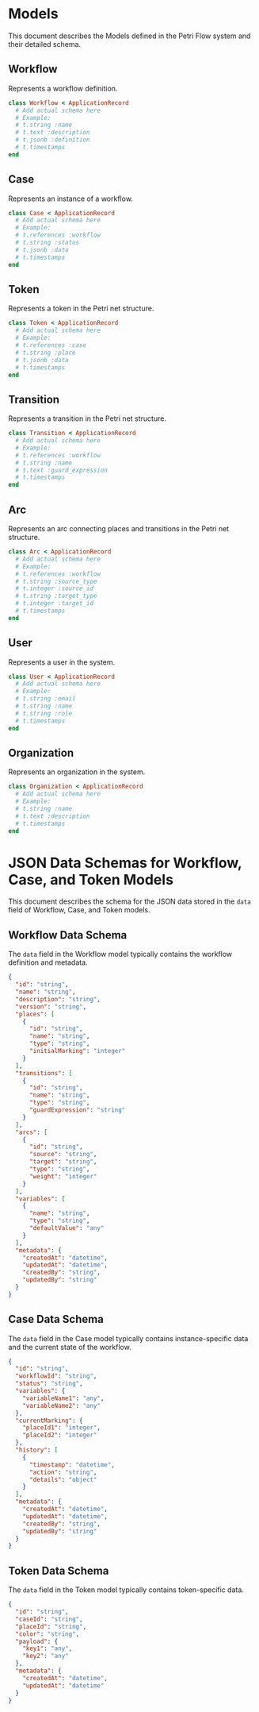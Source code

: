 # Models

This document describes the Models defined in the Petri Flow system and their detailed schema.

## Workflow

Represents a workflow definition.

```ruby
class Workflow < ApplicationRecord
  # Add actual schema here
  # Example:
  # t.string :name
  # t.text :description
  # t.jsonb :definition
  # t.timestamps
end
```

## Case

Represents an instance of a workflow.

```ruby
class Case < ApplicationRecord
  # Add actual schema here
  # Example:
  # t.references :workflow
  # t.string :status
  # t.jsonb :data
  # t.timestamps
end
```

## Token

Represents a token in the Petri net structure.

```ruby
class Token < ApplicationRecord
  # Add actual schema here
  # Example:
  # t.references :case
  # t.string :place
  # t.jsonb :data
  # t.timestamps
end
```

## Transition

Represents a transition in the Petri net structure.

```ruby
class Transition < ApplicationRecord
  # Add actual schema here
  # Example:
  # t.references :workflow
  # t.string :name
  # t.text :guard_expression
  # t.timestamps
end
```

## Arc

Represents an arc connecting places and transitions in the Petri net structure.

```ruby
class Arc < ApplicationRecord
  # Add actual schema here
  # Example:
  # t.references :workflow
  # t.string :source_type
  # t.integer :source_id
  # t.string :target_type
  # t.integer :target_id
  # t.timestamps
end
```

## User

Represents a user in the system.

```ruby
class User < ApplicationRecord
  # Add actual schema here
  # Example:
  # t.string :email
  # t.string :name
  # t.string :role
  # t.timestamps
end
```

## Organization

Represents an organization in the system.

```ruby
class Organization < ApplicationRecord
  # Add actual schema here
  # Example:
  # t.string :name
  # t.text :description
  # t.timestamps
end
```

# JSON Data Schemas for Workflow, Case, and Token Models

This document describes the schema for the JSON data stored in the `data` field of Workflow, Case, and Token models.

## Workflow Data Schema

The `data` field in the Workflow model typically contains the workflow definition and metadata.

```json
{
  "id": "string",
  "name": "string",
  "description": "string",
  "version": "string",
  "places": [
    {
      "id": "string",
      "name": "string",
      "type": "string",
      "initialMarking": "integer"
    }
  ],
  "transitions": [
    {
      "id": "string",
      "name": "string",
      "type": "string",
      "guardExpression": "string"
    }
  ],
  "arcs": [
    {
      "id": "string",
      "source": "string",
      "target": "string",
      "type": "string",
      "weight": "integer"
    }
  ],
  "variables": [
    {
      "name": "string",
      "type": "string",
      "defaultValue": "any"
    }
  ],
  "metadata": {
    "createdAt": "datetime",
    "updatedAt": "datetime",
    "createdBy": "string",
    "updatedBy": "string"
  }
}
```

## Case Data Schema

The `data` field in the Case model typically contains instance-specific data and the current state of the workflow.

```json
{
  "id": "string",
  "workflowId": "string",
  "status": "string",
  "variables": {
    "variableName1": "any",
    "variableName2": "any"
  },
  "currentMarking": {
    "placeId1": "integer",
    "placeId2": "integer"
  },
  "history": [
    {
      "timestamp": "datetime",
      "action": "string",
      "details": "object"
    }
  ],
  "metadata": {
    "createdAt": "datetime",
    "updatedAt": "datetime",
    "createdBy": "string",
    "updatedBy": "string"
  }
}
```

## Token Data Schema

The `data` field in the Token model typically contains token-specific data.

```json
{
  "id": "string",
  "caseId": "string",
  "placeId": "string",
  "color": "string",
  "payload": {
    "key1": "any",
    "key2": "any"
  },
  "metadata": {
    "createdAt": "datetime",
    "updatedAt": "datetime"
  }
}
```

